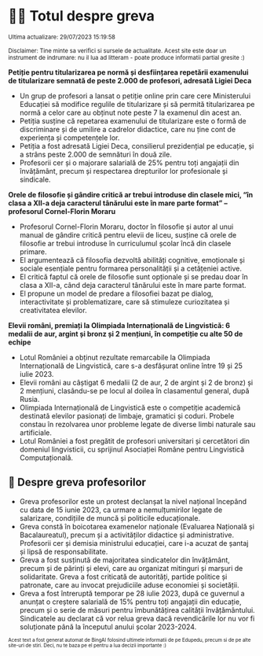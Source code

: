 # 👩‍🏫 Totul despre greva
<sub>Ultima actualizare: 29/07/2023 15:19:58</sub>

<sub>Disclaimer: Tine minte sa verifici si sursele de actualitate. Acest site este doar un instrument de indrumare: nu il lua ad litteram - poate produce informatii partial gresite :)</sub>

**Petiție pentru titularizarea pe normă și desființarea repetării examenului de titularizare semnată de peste 2.000 de profesori, adresată Ligiei Deca**
- Un grup de profesori a lansat o petiție online prin care cere Ministerului Educației să modifice regulile de titularizare și să permită titularizarea pe normă a celor care au obținut note peste 7 la examenul din acest an.
- Petiția susține că repetarea examenului de titularizare este o formă de discriminare și de umilire a cadrelor didactice, care nu ține cont de experiența și competențele lor.
- Petiția a fost adresată Ligiei Deca, consilierul prezidențial pe educație, și a strâns peste 2.000 de semnături în două zile.
- Profesorii cer și o majorare salarială de 25% pentru toți angajații din învățământ, precum și respectarea drepturilor lor profesionale și sindicale.

**Orele de filosofie și gândire critică ar trebui introduse din clasele mici, “în clasa a XII-a deja caracterul tânărului este în mare parte format” – profesorul Cornel-Florin Moraru**
- Profesorul Cornel-Florin Moraru, doctor în filosofie și autor al unui manual de gândire critică pentru elevii de liceu, susține că orele de filosofie ar trebui introduse în curriculumul școlar încă din clasele primare.
- El argumentează că filosofia dezvoltă abilități cognitive, emoționale și sociale esențiale pentru formarea personalității și a cetățeniei active.
- El critică faptul că orele de filosofie sunt opționale și se predau doar în clasa a XII-a, când deja caracterul tânărului este în mare parte format.
- El propune un model de predare a filosofiei bazat pe dialog, interactivitate și problematizare, care să stimuleze curiozitatea și creativitatea elevilor.

**Elevii români, premiați la Olimpiada Internațională de Lingvistică: 6 medalii de aur, argint și bronz și 2 mențiuni, în competiție cu alte 50 de echipe**
- Lotul României a obținut rezultate remarcabile la Olimpiada Internațională de Lingvistică, care s-a desfășurat online între 19 și 25 iulie 2023.
- Elevii români au câștigat 6 medalii (2 de aur, 2 de argint și 2 de bronz) și 2 mențiuni, clasându-se pe locul al doilea în clasamentul general, după Rusia.
- Olimpiada Internațională de Lingvistică este o competiție academică destinată elevilor pasionați de limbaje, gramatici și coduri. Probele constau în rezolvarea unor probleme legate de diverse limbi naturale sau artificiale.
- Lotul României a fost pregătit de profesori universitari și cercetători din domeniul lingvisticii, cu sprijinul Asociației Române pentru Lingvistică Computațională.

## 🏫 Despre greva profesorilor
- Greva profesorilor este un protest declanșat la nivel național începând cu data de 15 iunie 2023, ca urmare a nemulțumirilor legate de salarizare, condițiile de muncă și politicile educaționale.
- Greva constă în boicotarea examenelor naționale (Evaluarea Națională și Bacalaureatul), precum și a activităților didactice și administrative. Profesorii cer și demisia ministrului educației, care i-a acuzat de șantaj și lipsă de responsabilitate.
- Greva a fost susținută de majoritatea sindicatelor din învățământ, precum și de părinți și elevi, care au organizat mitinguri și marșuri de solidaritate. Greva a fost criticată de autorități, partide politice și patronate, care au invocat prejudiciile aduse economiei și societății.
- Greva a fost întreruptă temporar pe 28 iulie 2023, după ce guvernul a anunțat o creștere salarială de 15% pentru toți angajații din educație, precum și o serie de măsuri pentru îmbunătățirea calității învățământului. Sindicatele au declarat că vor relua greva dacă revendicările lor nu vor fi soluționate până la începutul anului școlar 2023-2024.


<sub><sub>Acest text a fost generat automat de BingAI folosind ultimele informatii de pe Edupedu, precum si de pe alte site-uri de stiri. Deci, nu te baza pe el pentru a lua decizii importante :)</sub></sub>